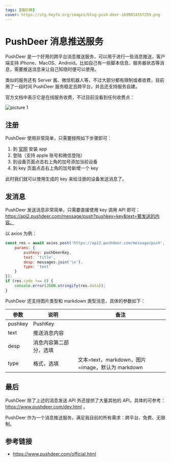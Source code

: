 ```yaml
---
tags: [瞎折腾]
cover: https://stg.heyfe.org/images/blog-push-deer-1690814557259.png
---
```


# PushDeer 消息推送服务

PushDeer 是一个好用的跨平台消息推送服务，可以用于进行一些消息推送，客户端支持 iPhone、MacOS、Android。比如自己有一些脚本信息、服务器状态等消息，需要推送消息来让自己知晓时便可以使用。

类似的服务还有 Server 酱、微信机器人等，不过大部分都有限制或者收费，目前用了一段时间 PushDeer 服务稳定且跨平台，并且还支持服务自建。

官方文档中表示它是在线服务收费，不过目前没看到任何收费点：

![picture 1](https://stg.heyfe.org/images/blog-push-deer-3.png)

## 注册

PushDeer 使用非常简单，只需要按照如下步骤即可：

1. 到 [官网](https://www.pushdeer.com/official.html) 安装 app
2. 登陆（支持 apple 账号和微信登陆）
3. 到设备页面点击右上角的加号添加当前设备
4. 到 key 页面点击右上角的加号新增一个 key

此时我们就可以使用生成的 key 来给注册的设备发送消息了。

## 发消息

PushDeer 发送消息非常简单，只需要直接使用 key 调用 API 即可：https://api2.pushdeer.com/message/push?pushkey=key&text=要发送的内容。

以 axios 为例：

```js
const res = await axios.post('https://api2.pushdeer.com/message/push', null, {
    params: {
        pushkey: pushDeerKey,
        text: 'title',
        desp: messages.join('\n'),
        type: 'text'
    }
});
if (res.code !== 0) {
    console.error(JSON.stringify(res.data));
}
```

PushDeer 还支持图片类型和 markdown 类型消息，具体的参数如下：

| 参数    | 说明                   | 备注                                             |
| ------- | ---------------------- | ------------------------------------------------ |
| pushkey | PushKey                |                                                  |
| text    | 推送消息内容           |                                                  |
| desp    | 消息内容第二部分，选填 |                                                  |
| type    | 格式，选填             | 文本=text，markdown，图片=image，默认为 markdown |

## 最后

PushDeer 除了上述的消息发送 API 外还提供了大量其他的 API，具体的可参考： https://www.pushdeer.com/dev.html 。

PushDeer 作为一个消息推送服务，满足我目前的所有需求：跨平台、免费、无限制。

## 参考链接

-   https://www.pushdeer.com/official.html
